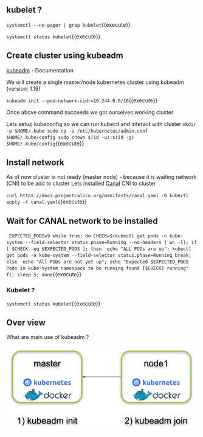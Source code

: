 
## kubelet ? 

`systemctl --no-pager | grep kubelet`{{execute}}

`systemctl status kubelet`{{execute}}

## Create cluster using kubeadm

[kubeadm](https://kubernetes.io/docs/reference/setup-tools/kubeadm/) - Documentation 

We will create a single master/node kubernetes cluster using kubeadm (version: 1.19)

`kubeadm init --pod-network-cidr=10.244.0.0/16`{{execute}}

Once above command succeeds we got ourselves working cluster 

Lets setup kubeconfig so we can run kubectl and interact with cluster 
`
mkdir -p $HOME/.kube
sudo cp -i /etc/kubernetes/admin.conf $HOME/.kube/config
sudo chown $(id -u):$(id -g) $HOME/.kube/config
`{{execute}}

## Install network 

As of now cluster is not ready (master node) - because it is waiting network (CNI) to be add to cluster
Lets installed [Canal](https://docs.projectcalico.org/getting-started/kubernetes/flannel/flannel) CNI to cluster 

`
curl https://docs.projectcalico.org/manifests/canal.yaml -O
kubectl apply -f canal.yaml
`{{execute}}

## Wait for CANAL network to be installed 

`
EXPECTED_PODS=9
while true;
  do CHECK=$(kubectl get pods -n kube-system --field-selector status.phase=Running --no-headers | wc -l);
   if [ $CHECK -eq $EXPECTED_PODS ];
     then 
          echo "ALL PODs are up";
          kubectl get pods -n kube-system --field-selector status.phase=Running
          break;
     else 
          echo "All PODs are not yet up";
          echo "Expected $EXPECTED_PODS Pods in kube-system namespace to be running found [$CHECK] running"
   fi;
   sleep 5;
done`{{execute}}

### Kubelet ? 

`systemctl status kubelet`{{execute}}

## Over view 

What are main use of kubeadm ?

![](./assets/Minikube-and-Kubeadm-Google.png)
